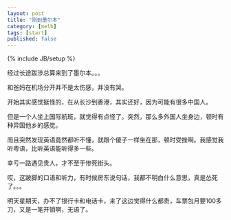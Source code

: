 ```yaml
---
layout: post
title: "刚到墨尔本"
category: [melb]
tags: [start]
published: false
---
```

{% include JB/setup %}

经过长途跋涉总算来到了墨尔本。。。

和爸妈在机场分开并不是太伤感，并没有哭。

开始其实感觉挺怪的，在从长沙到香港，其实还好，因为可能有很多中国人。

但是一个人坐上国际航班，就觉得有点怪了。突然，那么多外国人坐身边，顿时有种异国他乡的感觉。

而且突然发现英语竟然都听不懂，就跟个傻子一样坐在那，顿时受挫啊。我感觉我听粤语，比听英语能听得多一些。

幸亏一路遇见贵人，才不至于惨死街头。

哎，这跛脚的口语和听力，有时候房东说句话，我都不明白什么意思，真是怂死了。。。

明天星期天，办不了银行卡和电话卡，来了这边觉得什么都贵，车票包月要100多刀，又是一笔开销啊，无语了。
